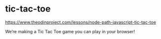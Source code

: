 # tic-tac-toe

https://www.theodinproject.com/lessons/node-path-javascript-tic-tac-toe

We’re making a Tic Tac Toe game you can play in your browser!
